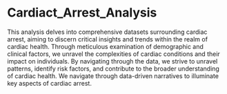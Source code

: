 # Cardiact_Arrest_Analysis
This analysis delves into comprehensive datasets surrounding cardiac arrest, aiming to discern critical insights and trends within the realm of cardiac health. Through meticulous examination of demographic and clinical factors, we unravel the complexities of cardiac conditions and their impact on individuals. By navigating through the data, we strive to unravel patterns, identify risk factors, and contribute to the broader understanding of cardiac health. We navigate through data-driven narratives to illuminate key aspects of cardiac arrest.
